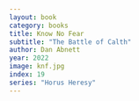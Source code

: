 ```yaml
---
layout: book
category: books
title: Know No Fear
subtitle: "The Battle of Calth"
author: Dan Abnett
year: 2022
image: knf.jpg
index: 19
series: "Horus Heresy"
---
```

